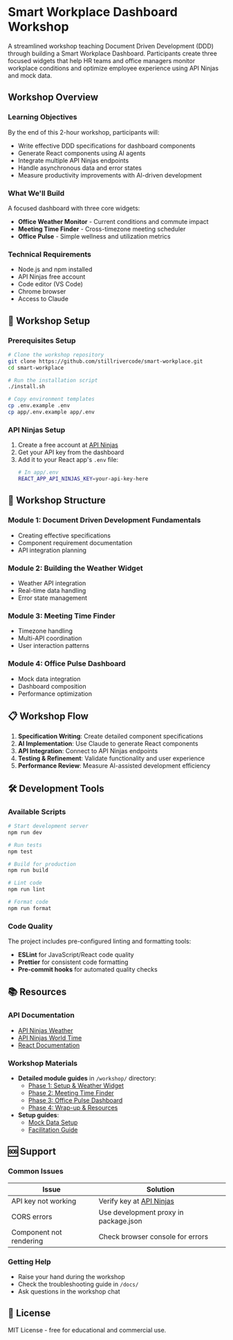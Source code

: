 # Smart Workplace Dashboard Workshop

A streamlined workshop teaching Document Driven Development (DDD) through building a Smart Workplace Dashboard. Participants create three focused widgets that help HR teams and office managers monitor workplace conditions and optimize employee experience using API Ninjas and mock data.

## Workshop Overview

### Learning Objectives
By the end of this 2-hour workshop, participants will:
- Write effective DDD specifications for dashboard components
- Generate React components using AI agents
- Integrate multiple API Ninjas endpoints
- Handle asynchronous data and error states
- Measure productivity improvements with AI-driven development

### What We'll Build
A focused dashboard with three core widgets:
- **Office Weather Monitor** - Current conditions and commute impact
- **Meeting Time Finder** - Cross-timezone meeting scheduler
- **Office Pulse** - Simple wellness and utilization metrics

### Technical Requirements
- Node.js and npm installed
- API Ninjas free account
- Code editor (VS Code)
- Chrome browser
- Access to Claude

## 🚀 Workshop Setup

### Prerequisites Setup

```bash
# Clone the workshop repository
git clone https://github.com/stillrivercode/smart-workplace.git
cd smart-workplace

# Run the installation script
./install.sh

# Copy environment templates
cp .env.example .env
cp app/.env.example app/.env
```

### API Ninjas Setup

1. Create a free account at [API Ninjas](https://api.api-ninjas.com/)
2. Get your API key from the dashboard
3. Add it to your React app's `.env` file:
   ```bash
   # In app/.env
   REACT_APP_API_NINJAS_KEY=your-api-key-here
   ```

## 🎯 Workshop Structure

### Module 1: Document Driven Development Fundamentals
- Creating effective specifications
- Component requirement documentation
- API integration planning

### Module 2: Building the Weather Widget
- Weather API integration
- Real-time data handling
- Error state management

### Module 3: Meeting Time Finder
- Timezone handling
- Multi-API coordination
- User interaction patterns

### Module 4: Office Pulse Dashboard
- Mock data integration
- Dashboard composition
- Performance optimization

## 📋 Workshop Flow

1. **Specification Writing**: Create detailed component specifications
2. **AI Implementation**: Use Claude to generate React components
3. **API Integration**: Connect to API Ninjas endpoints
4. **Testing & Refinement**: Validate functionality and user experience
5. **Performance Review**: Measure AI-assisted development efficiency

## 🛠️ Development Tools

### Available Scripts

```bash
# Start development server
npm run dev

# Run tests
npm test

# Build for production
npm run build

# Lint code
npm run lint

# Format code
npm run format
```

### Code Quality

The project includes pre-configured linting and formatting tools:
- **ESLint** for JavaScript/React code quality
- **Prettier** for consistent code formatting
- **Pre-commit hooks** for automated quality checks

## 📚 Resources

### API Documentation
- [API Ninjas Weather](https://api.api-ninjas.com/v1/weather)
- [API Ninjas World Time](https://api.api-ninjas.com/v1/worldtime)
- [React Documentation](https://react.dev/)

### Workshop Materials
- **Detailed module guides** in `/workshop/` directory:
  - [Phase 1: Setup & Weather Widget](workshop/01-setup-and-weather-widget.md)
  - [Phase 2: Meeting Time Finder](workshop/02-meeting-time-finder.md)
  - [Phase 3: Office Pulse Dashboard](workshop/03-office-pulse-dashboard.md)
  - [Phase 4: Wrap-up & Resources](workshop/04-wrap-up-and-resources.md)
- **Setup guides**:
  - [Mock Data Setup](workshop/mock-data-setup.md)
  - [Facilitation Guide](workshop/facilitation-guide.md)

## 🆘 Support

### Common Issues

| Issue | Solution |
|-------|----------|
| API key not working | Verify key at [API Ninjas](https://api.api-ninjas.com/) |
| CORS errors | Use development proxy in package.json |
| Component not rendering | Check browser console for errors |

### Getting Help

- Raise your hand during the workshop
- Check the troubleshooting guide in `/docs/`
- Ask questions in the workshop chat

## 📄 License

MIT License - free for educational and commercial use.
